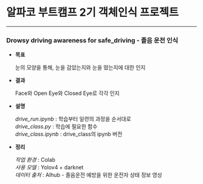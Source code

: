 # 알파코 부트캠프 2기 객체인식 프로젝트

* * *
### Drowsy driving awareness for safe_driving - 졸음 운전 인식

- **목표**

  눈의 모양을 통해, 눈을 감았는지와 눈을 떴는지에 대한 인지
  
- **결과**

  Face와 Open Eye와 Closed Eye로 각각 인지

- **설명**

  *drive_run.ipynb* : 학습부터 일련의 과정을 순서대로   
  *drive_class.py*  : 학습에 필요한 함수   
  *drive_class.ipynb* : drive_class의 ipynb 버전
  
- **정리**

  *작업 환경* : Colab   
  *사용 모델* : Yolov4 + darknet   
  *데이터 출처* : AIhub - 졸음운전 예방을 위한 운전자 상태 정보 영상
